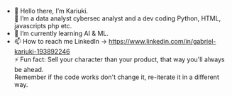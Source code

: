 - 👋 Hello there, I’m Kariuki.<br/>
👀 I’m a data analyst cybersec analyst and a dev coding Python, HTML, javascripts php etc.<br/>
- 🌱 I’m currently learning AI & ML.<br/>
- 📫 How to reach me LinkedIn -> https://www.linkedin.com/in/gabriel-kariuki-193892246<br/>
⚡ Fun fact: Sell your character than your product, that way you'll always be ahead.<br/>
Remember if the code works don't change it, re-iterate it in a different way.
